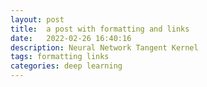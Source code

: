 ```yaml
---
layout: post
title:  a post with formatting and links
date:   2022-02-26 16:40:16
description: Neural Network Tangent Kernel
tags: formatting links
categories: deep learning
---
```


